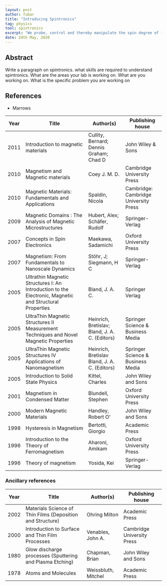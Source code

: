 ```yaml
---
layout: post
author: fubar
title: "Introducing Spintronics"
tag: physics
tool: spintronics
excerpt: "We probe, control and thereby manipulate the spin degree of freedom of the electron to affect various processes ranging from information storage, transfer and processing."
date: 24th May, 2020
---
```


## Abstract

Write a paragraph on spintronics. what skills are required to understand spintronics. What are the areas your lab is working on. What are you working on.
What is the specific problem you are working on

## References

- Marrows

Year | Title | Author(s) | Publishing house
-----|-------|-----------|--------
2011 | Introduction to magnetic materials | Cullity, Bernard; Dennis Graham; Chad D | John Wiley & Sons
2010 | Magnetism and Magnetic materials | Coey J. M. D. | Cambridge University Press
2010 | Magnetic Materials: Fundamentals and Applications | Spaldin, Nicola | Cambridge: Cambridge University Press
2009 | Magnetic Domains : The Analysis of Magnetic Microstructures | Hubert, Alex; Schäfer, Rudolf | Springer-Verlag
2007 | Concepts in Spin Electronics | Maekawa, Sadamichi | Oxford University Press
2007 | Magnetism: From Fundamentals to Nanoscale Dynamics | Stöhr, J; Siegmann, H C | Springer-Verlag
2005 | Ultrathin Magnetic Structures I: An Introduction to the Electronic, Magnetic and Structural Properties | Bland, J. A. C. | Springer Verlag
2005 | UltraThin Magnetic Structures II Measurement Techniques and Novel Magnetic Properties | Heinrich, Bretislav; Bland, J. A. C. (Editors) | Springer Science & Business Media
2005 | UltraThin Magnetic Structures IV Applications of Nanomagnetism | Heinrich, Bretislav Bland, J. A. C. (Editors) | Springer Science & Business Media
2005 | Introduction to Solid State Physics | Kittel, Charles | John Wiley and Sons
2001 | Magnetism in Condensed Matter | Blundell, Stephen | Oxford University Press
2000 | Modern Magnetic Materials | Handley, Robert O' | John Wiley and Sons
1998 | Hysteresis in Magnetism | Bertotti, Giorgio | Academic Press
1996 | Introduction to the Theory of Ferromagnetism | Aharoni, Amikam | Oxford University Press
1996 | Theory of magnetism | Yosida, Kei | Springer-Verlag


### Ancillary references

Year | Title | Author(s) | Publishing house
-----|-------|-----------|--------
2002 | Materials Science of Thin Films (Deposition and Structure) | Ohring Milton | Academic Press
2000 | Introduction to Surface and Thin Film Processes | Venables, John A. | Cambridge University Press
1980 | Glow discharge processes (Sputtering and Plasma Etching) | Chapman, Brian | John Wiley and Sons
1978 | Atoms and Molecules | Weissbluth, Mitchel | Academic Press

